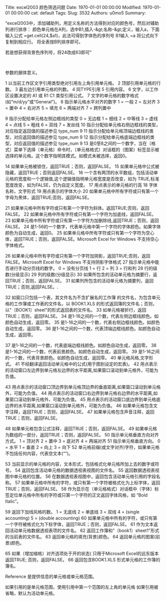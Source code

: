 Title: excel2003 颜色筛选问题
Date: 1970-01-01 00:00:00
Modified: 1970-01-01 00:00:00
cat: default
Tags: 
Slug: 3532
Authors: u0mo5 
Summary: 

"excel2003中，添加辅助列，用定义名称的方法得到对应的颜色号，然后对辅助列进行排序：
颜色单元格在A列，选中B1,插入-&amp;gt;名称-&amp;gt;定义，输入a，下面输入公式
=get.cell(24,$a1)，此法可得到字体色的序列号
B1输入
=a
将公式向下复制到相应行。
将全表按B列排序即可。

若是想获得背景色序列号，将24改成63即可"

 

参数的据体意义。

1 以当前工作区文字引用类型绝对引用左上角引用单元格。
2 顶部引用单元格的行数。
3 最左边引用单元格的列数。
4 同TYPE引用
5 引用内容。
6 文字，以工作区设置决定的 A1 或 R1 C1 类型引用公式。
7 文字的单元格的数字格式(如“m/d/yy”或“General”)。
8 指示单元格水平对齐的数字
1 = 一般
2 = 左对齐
3 = 置中
4 = 右对齐
5 = 填充
6 = 两端对齐
7 = 跨列置中

9 指示分配给单元格左侧边框线的类型
0 = 无边框
1 = 细线
2 = 中等线
3 = 虚线
4 = 点线
5 = 粗线
6 = 双线
7 = 发丝线
10 指示分配给单元格右侧边框线的类型，对应指定返回值的描述参见 type_num 9
11 指示分配给单元格顶端边框线的类型，对应返回值的描述参见 type_num 9
12 指示分配给单元格底端边框线的类型，对应返回值的描述参见 type_num 9
13 是0至8之间的一个数字，当在〔格式〕菜单下选择〔单元格〕命令时，〔单元格格式〕对话框的〔图案〕标签显示被选择的单元格。这个数字指明其模式。如模式未被选择，返回0。

14 如果单元格被锁住，返回TRUE；否则，返回FALSE。
15 如果单元格中公式被隐藏，返回TRUE；否则返回FALSE。
16 一个含有两顶的水平数组，包括活动单元格的宽度和一个逻辑值,这个逻辑值指明单元格宽度是否改变，如为
TRUE,标准宽度改变，如为FALSE，仍为自定义宽度。
17 用点表示的单元格的行高
18 字体名称，文字形式
19 用点表示的字体大小
20 如果单元格中所有字符或只有第一个字母为黑体，返回TRUE;否则，返回FALSE。

21 如果单元格中所有字符或只有第一个字符为斜体。返回TRUE;否则，返回FALSE。
22 如果单元格中所有字符或只有第一个字符为加底线，返回FALSE。
23 如果单元格中所有字符或只有第一个字符为加删除线,返回TRUE；否则，返回FALSE。
24 是1-56的一个数字，代表单元格中第一个字符的字体颜色。如果字体颜色为自动生成，返回0。
25 如果单元格中所有字符或只有第一个字符为空心体，返回TRUE；否则，返回FALSE。Microsoft Excel for Windows 不支持空心字体格式。

26 如果单元格中所有字符或只有第一个字符加阴影，返回TRUE;否则，返回FALSE。Microsoft Excel for Windows 不支持阴影字体格式
27 指示单元格中能否进行手动分页线的数字。
0 = 没有分页线
1 = 行
2 = 列
3 = 行和列
28 行的级数(分级显示)
29 列的级数(分级显示)
30 如果所包含的活动单元格为摘要行，返回TRUE；否则，返回FALSE。
31 如果列所包含的活动单元格为摘要列，返回TRUE；否则,返回FALSE。.

32 如窗口只包括一个表，其文件名为不含扩展名的工作簿 的文件名，为包含单元格的工作簿或工作表的文件名，以 BOOK1.XLS 的形式返回簿的文件名；否则，以"〔BOOK1〕sheel"的形式返回表的文件名。
33 如单元格被折行，返回TRUE；否则，返回FALSE。
34 是1-16之间的一个数，代表左侧边框线颜色。如颜色自动生成，返回零。
35 是1-16之间的一个数，代表右侧边框线颜色。如颜色自动生成，返回零。
36 是1-16之间的一个数，代表顶端边框线颜色。如颜色自动生成，返回零。

37 是1-16之间的一个数，代表底端边框线颜色。如颜色自动生成，返回零。
38 是1-16之间的一个数，代表前景颜色。如颜色自动生成，返回零。
39 是1-16之间的一个数，代表背景颜色。如颜色自动生成，返回零。
40 单元格风格,文字形式。
41 不经翻译返回活动单元格中的公式(用于图别设定的宏表)。
42 用点表示的活动窗口左边界到单元格左边界的水平距离,如果窗口滚动到单元格外，可能为负值。

43 用点表示的活动窗口顶边界到单元格顶边界的垂直距离,如果窗口滚动到单元格外，可能为负值。
44 用点表示的活动窗口右边界到单元格右边界的水平距离,如果窗口滚动到单元格外，可能为负值。
45 用点表示的活动窗口底边界到单元格底边界的水平距离,如果窗口滚动到单元格外，可能为负值。
46 如果单元格包含文字注释，返回TRUE；否则，返回FALSE。
47 如果单元格包含声音注释，返回TRUE；否则，返回FALSE。

48 如果单元格包含公式注释，返回TRUE；否则，返回FALSE。
49 如果单元格为数组的一部分，返回TRUE；否则，返回FALSE。
50 指示单元格垂直方向对齐方式。
1 = 顶对齐
2 = 置中
3 = 底对齐
4 = 两端对齐
51 指示单元格垂直方向。
0 = 水平
1 = 垂直
2 = 向上
3 = 向下
52 单元格前缀(或文字对齐)字符，如果单元格不包括任何内容，代表空文本(“”)。

53 当前显示的单元格的内容，文本形式，包括格式化单元格所加上去的数字或符号。
54 返回包含活动单元格的数据透视表视图的文件名。
55 返回数据透视表视图中单元格的位置。
56 在数据透视表视图中，返回包含活动单元格引用的字段名称。
57 如果单元格中所有的字符，或只有第一个字符被格式化为上标字体，返回TRUE；否则，返回FALSE。
58 作为显示在〔单元格格式〕对话框中〔字体〕标签定位单元格中所有的字符或只第一个字符的正文返回字体风格，如 “Bold Italic”。

59 返回下加线风格的数。
1 = 无底线
2 = 单底线
3 = 双线
4 = (single accounting)
5 = (double accounting)
60 如果单元格中所有的字符，或只有第一个字符被格式化为下标字体，返回TRUE；否则，返回FALSE。
61 作为文本返回活动单元格数据透视表项的文件名。
62 返回工作簿和"〔book1〕sheet1"形式的当前表的文件名。
63 返回单元格的填充(背景)颜色。
64 返回单元格的图案(前景)颜色。

65 如果〔增加缩格〕对齐选项处于开的状态( 只用于Microsoft Excel的远东版本返回TRUE; 否则，返回FALSE。
66 返回包含BOOK1.XLS 形式单元格的工作簿的簿名。

Reference
是提供信息的单元格或单元格范围。

如果引用的是单元格范围，使用引用中第一个范围的左上角的单元格
如果引用被省略，默认为活动单元格。
